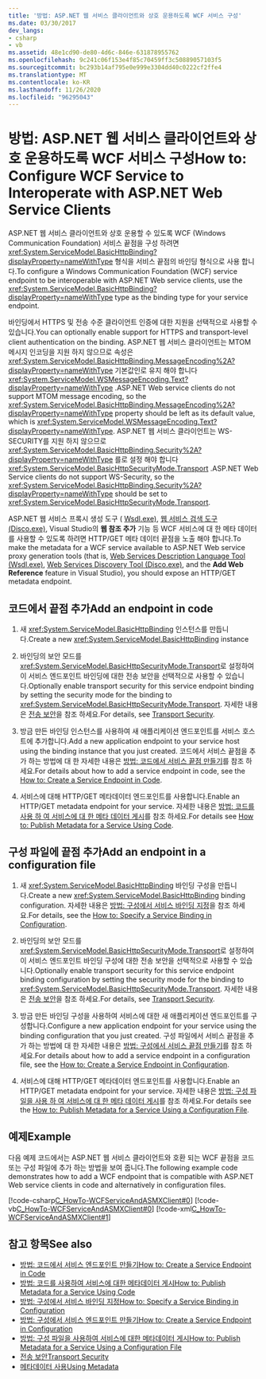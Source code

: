 ```yaml
---
title: '방법: ASP.NET 웹 서비스 클라이언트와 상호 운용하도록 WCF 서비스 구성'
ms.date: 03/30/2017
dev_langs:
- csharp
- vb
ms.assetid: 48e1cd90-de80-4d6c-846e-631878955762
ms.openlocfilehash: 9c241c06f153e4f85c70459ff3c50889057103f5
ms.sourcegitcommit: bc293b14af795e0e999e3304dd40c0222cf2ffe4
ms.translationtype: MT
ms.contentlocale: ko-KR
ms.lasthandoff: 11/26/2020
ms.locfileid: "96295043"
---
```

# <a name="how-to-configure-wcf-service-to-interoperate-with-aspnet-web-service-clients"></a><span data-ttu-id="1aed2-102">방법: ASP.NET 웹 서비스 클라이언트와 상호 운용하도록 WCF 서비스 구성</span><span class="sxs-lookup"><span data-stu-id="1aed2-102">How to: Configure WCF Service to Interoperate with ASP.NET Web Service Clients</span></span>

<span data-ttu-id="1aed2-103">ASP.NET 웹 서비스 클라이언트와 상호 운용할 수 있도록 WCF (Windows Communication Foundation) 서비스 끝점을 구성 하려면 <xref:System.ServiceModel.BasicHttpBinding?displayProperty=nameWithType> 형식을 서비스 끝점의 바인딩 형식으로 사용 합니다.</span><span class="sxs-lookup"><span data-stu-id="1aed2-103">To configure a Windows Communication Foundation (WCF) service endpoint to be interoperable with ASP.NET Web service clients, use the <xref:System.ServiceModel.BasicHttpBinding?displayProperty=nameWithType> type as the binding type for your service endpoint.</span></span>  
  
 <span data-ttu-id="1aed2-104">바인딩에서 HTTPS 및 전송 수준 클라이언트 인증에 대한 지원을 선택적으로 사용할 수 있습니다.</span><span class="sxs-lookup"><span data-stu-id="1aed2-104">You can optionally enable support for HTTPS and transport-level client authentication on the binding.</span></span> <span data-ttu-id="1aed2-105">ASP.NET 웹 서비스 클라이언트는 MTOM 메시지 인코딩을 지원 하지 않으므로 속성은 <xref:System.ServiceModel.BasicHttpBinding.MessageEncoding%2A?displayProperty=nameWithType> 기본값인로 유지 해야 합니다 <xref:System.ServiceModel.WSMessageEncoding.Text?displayProperty=nameWithType> .</span><span class="sxs-lookup"><span data-stu-id="1aed2-105">ASP.NET Web service clients do not support MTOM message encoding, so the <xref:System.ServiceModel.BasicHttpBinding.MessageEncoding%2A?displayProperty=nameWithType> property should be left as its default value, which is <xref:System.ServiceModel.WSMessageEncoding.Text?displayProperty=nameWithType>.</span></span> <span data-ttu-id="1aed2-106">ASP.NET 웹 서비스 클라이언트는 WS-SECURITY를 지원 하지 않으므로 <xref:System.ServiceModel.BasicHttpBinding.Security%2A?displayProperty=nameWithType> 를로 설정 해야 합니다 <xref:System.ServiceModel.BasicHttpSecurityMode.Transport> .</span><span class="sxs-lookup"><span data-stu-id="1aed2-106">ASP.NET Web Service clients do not support WS-Security, so the <xref:System.ServiceModel.BasicHttpBinding.Security%2A?displayProperty=nameWithType> should be set to <xref:System.ServiceModel.BasicHttpSecurityMode.Transport>.</span></span>  
  
 <span data-ttu-id="1aed2-107">ASP.NET 웹 서비스 프록시 생성 도구 ( [Wsdl.exe)](/previous-versions/dotnet/netframework-4.0/7h3ystb6(v=vs.100)), [웹 서비스 검색 도구 (Disco.exe)](/previous-versions/dotnet/netframework-4.0/cy2a3ybs(v=vs.100)), Visual Studio의 **웹 참조 추가** 기능 등 WCF 서비스에 대 한 메타 데이터를 사용할 수 있도록 하려면 HTTP/GET 메타 데이터 끝점을 노출 해야 합니다.</span><span class="sxs-lookup"><span data-stu-id="1aed2-107">To make the metadata for a WCF service available to ASP.NET Web service proxy generation tools (that is, [Web Services Description Language Tool (Wsdl.exe)](/previous-versions/dotnet/netframework-4.0/7h3ystb6(v=vs.100)), [Web Services Discovery Tool (Disco.exe)](/previous-versions/dotnet/netframework-4.0/cy2a3ybs(v=vs.100)), and the **Add Web Reference** feature in Visual Studio), you should expose an HTTP/GET metadata endpoint.</span></span>  
  
## <a name="add-an-endpoint-in-code"></a><span data-ttu-id="1aed2-108">코드에서 끝점 추가</span><span class="sxs-lookup"><span data-stu-id="1aed2-108">Add an endpoint in code</span></span>  
  
1. <span data-ttu-id="1aed2-109">새 <xref:System.ServiceModel.BasicHttpBinding> 인스턴스를 만듭니다.</span><span class="sxs-lookup"><span data-stu-id="1aed2-109">Create a new <xref:System.ServiceModel.BasicHttpBinding> instance</span></span>  
  
2. <span data-ttu-id="1aed2-110">바인딩의 보안 모드를 <xref:System.ServiceModel.BasicHttpSecurityMode.Transport>로 설정하여 이 서비스 엔드포인트 바인딩에 대한 전송 보안을 선택적으로 사용할 수 있습니다.</span><span class="sxs-lookup"><span data-stu-id="1aed2-110">Optionally enable transport security for this service endpoint binding by setting the security mode for the binding to <xref:System.ServiceModel.BasicHttpSecurityMode.Transport>.</span></span> <span data-ttu-id="1aed2-111">자세한 내용은 [전송 보안](transport-security.md)을 참조 하세요.</span><span class="sxs-lookup"><span data-stu-id="1aed2-111">For details, see [Transport Security](transport-security.md).</span></span>  
  
3. <span data-ttu-id="1aed2-112">방금 만든 바인딩 인스턴스를 사용하여 새 애플리케이션 엔드포인트를 서비스 호스트에 추가합니다.</span><span class="sxs-lookup"><span data-stu-id="1aed2-112">Add a new application endpoint to your service host using the binding instance that you just created.</span></span> <span data-ttu-id="1aed2-113">코드에서 서비스 끝점을 추가 하는 방법에 대 한 자세한 내용은 [방법: 코드에서 서비스 끝점 만들기](how-to-create-a-service-endpoint-in-code.md)를 참조 하세요.</span><span class="sxs-lookup"><span data-stu-id="1aed2-113">For details about how to add a service endpoint in code, see the [How to: Create a Service Endpoint in Code](how-to-create-a-service-endpoint-in-code.md).</span></span>  
  
4. <span data-ttu-id="1aed2-114">서비스에 대해 HTTP/GET 메타데이터 엔드포인트를 사용합니다.</span><span class="sxs-lookup"><span data-stu-id="1aed2-114">Enable an HTTP/GET metadata endpoint for your service.</span></span> <span data-ttu-id="1aed2-115">자세한 내용은 [방법: 코드를 사용 하 여 서비스에 대 한 메타 데이터 게시](how-to-publish-metadata-for-a-service-using-code.md)를 참조 하세요.</span><span class="sxs-lookup"><span data-stu-id="1aed2-115">For details see [How to: Publish Metadata for a Service Using Code](how-to-publish-metadata-for-a-service-using-code.md).</span></span>  
  
## <a name="add-an-endpoint-in-a-configuration-file"></a><span data-ttu-id="1aed2-116">구성 파일에 끝점 추가</span><span class="sxs-lookup"><span data-stu-id="1aed2-116">Add an endpoint in a configuration file</span></span>  
  
1. <span data-ttu-id="1aed2-117">새 <xref:System.ServiceModel.BasicHttpBinding> 바인딩 구성을 만듭니다.</span><span class="sxs-lookup"><span data-stu-id="1aed2-117">Create a new <xref:System.ServiceModel.BasicHttpBinding> binding configuration.</span></span> <span data-ttu-id="1aed2-118">자세한 내용은 [방법: 구성에서 서비스 바인딩 지정](../how-to-specify-a-service-binding-in-configuration.md)을 참조 하세요.</span><span class="sxs-lookup"><span data-stu-id="1aed2-118">For details, see the [How to: Specify a Service Binding in Configuration](../how-to-specify-a-service-binding-in-configuration.md).</span></span>  
  
2. <span data-ttu-id="1aed2-119">바인딩의 보안 모드를 <xref:System.ServiceModel.BasicHttpSecurityMode.Transport>로 설정하여 이 서비스 엔드포인트 바인딩 구성에 대한 전송 보안을 선택적으로 사용할 수 있습니다.</span><span class="sxs-lookup"><span data-stu-id="1aed2-119">Optionally enable transport security for this service endpoint binding configuration by setting the security mode for the binding to <xref:System.ServiceModel.BasicHttpSecurityMode.Transport>.</span></span> <span data-ttu-id="1aed2-120">자세한 내용은 [전송 보안](transport-security.md)을 참조 하세요.</span><span class="sxs-lookup"><span data-stu-id="1aed2-120">For details, see [Transport Security](transport-security.md).</span></span>  
  
3. <span data-ttu-id="1aed2-121">방금 만든 바인딩 구성을 사용하여 서비스에 대한 새 애플리케이션 엔드포인트를 구성합니다.</span><span class="sxs-lookup"><span data-stu-id="1aed2-121">Configure a new application endpoint for your service using the binding configuration that you just created.</span></span> <span data-ttu-id="1aed2-122">구성 파일에서 서비스 끝점을 추가 하는 방법에 대 한 자세한 내용은 [방법: 구성에서 서비스 끝점 만들기](how-to-create-a-service-endpoint-in-configuration.md)를 참조 하세요.</span><span class="sxs-lookup"><span data-stu-id="1aed2-122">For details about how to add a service endpoint in a configuration file, see the [How to: Create a Service Endpoint in Configuration](how-to-create-a-service-endpoint-in-configuration.md).</span></span>  
  
4. <span data-ttu-id="1aed2-123">서비스에 대해 HTTP/GET 메타데이터 엔드포인트를 사용합니다.</span><span class="sxs-lookup"><span data-stu-id="1aed2-123">Enable an HTTP/GET metadata endpoint for your service.</span></span> <span data-ttu-id="1aed2-124">자세한 내용은 [방법: 구성 파일을 사용 하 여 서비스에 대 한 메타 데이터 게시](how-to-publish-metadata-for-a-service-using-a-configuration-file.md)를 참조 하세요.</span><span class="sxs-lookup"><span data-stu-id="1aed2-124">For details see the [How to: Publish Metadata for a Service Using a Configuration File](how-to-publish-metadata-for-a-service-using-a-configuration-file.md).</span></span>  
  
## <a name="example"></a><span data-ttu-id="1aed2-125">예제</span><span class="sxs-lookup"><span data-stu-id="1aed2-125">Example</span></span>  

 <span data-ttu-id="1aed2-126">다음 예제 코드에서는 ASP.NET 웹 서비스 클라이언트와 호환 되는 WCF 끝점을 코드 또는 구성 파일에 추가 하는 방법을 보여 줍니다.</span><span class="sxs-lookup"><span data-stu-id="1aed2-126">The following example code demonstrates how to add a WCF endpoint that is compatible with ASP.NET Web service clients in code and alternatively in configuration files.</span></span>  
  
 [!code-csharp[C_HowTo-WCFServiceAndASMXClient#0](../../../../samples/snippets/csharp/VS_Snippets_CFX/c_howto-wcfserviceandasmxclient/cs/program.cs#0)]
 [!code-vb[C_HowTo-WCFServiceAndASMXClient#0](../../../../samples/snippets/visualbasic/VS_Snippets_CFX/c_howto-wcfserviceandasmxclient/vb/program.vb#0)]
 [!code-xml[C_HowTo-WCFServiceAndASMXClient#1](../../../../samples/snippets/csharp/VS_Snippets_CFX/c_howto-wcfserviceandasmxclient/common/app.config#1)]
  
## <a name="see-also"></a><span data-ttu-id="1aed2-127">참고 항목</span><span class="sxs-lookup"><span data-stu-id="1aed2-127">See also</span></span>

- [<span data-ttu-id="1aed2-128">방법: 코드에서 서비스 엔드포인트 만들기</span><span class="sxs-lookup"><span data-stu-id="1aed2-128">How to: Create a Service Endpoint in Code</span></span>](how-to-create-a-service-endpoint-in-code.md)
- [<span data-ttu-id="1aed2-129">방법: 코드를 사용하여 서비스에 대한 메타데이터 게시</span><span class="sxs-lookup"><span data-stu-id="1aed2-129">How to: Publish Metadata for a Service Using Code</span></span>](how-to-publish-metadata-for-a-service-using-code.md)
- [<span data-ttu-id="1aed2-130">방법: 구성에서 서비스 바인딩 지정</span><span class="sxs-lookup"><span data-stu-id="1aed2-130">How to: Specify a Service Binding in Configuration</span></span>](../how-to-specify-a-service-binding-in-configuration.md)
- [<span data-ttu-id="1aed2-131">방법: 구성에서 서비스 엔드포인트 만들기</span><span class="sxs-lookup"><span data-stu-id="1aed2-131">How to: Create a Service Endpoint in Configuration</span></span>](how-to-create-a-service-endpoint-in-configuration.md)
- [<span data-ttu-id="1aed2-132">방법: 구성 파일을 사용하여 서비스에 대한 메타데이터 게시</span><span class="sxs-lookup"><span data-stu-id="1aed2-132">How to: Publish Metadata for a Service Using a Configuration File</span></span>](how-to-publish-metadata-for-a-service-using-a-configuration-file.md)
- [<span data-ttu-id="1aed2-133">전송 보안</span><span class="sxs-lookup"><span data-stu-id="1aed2-133">Transport Security</span></span>](transport-security.md)
- [<span data-ttu-id="1aed2-134">메타데이터 사용</span><span class="sxs-lookup"><span data-stu-id="1aed2-134">Using Metadata</span></span>](using-metadata.md)
